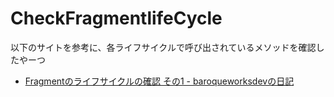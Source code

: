 # CheckFragmentlifeCycle
以下のサイトを参考に、各ライフサイクルで呼び出されているメソッドを確認したやーつ
- [Fragmentのライフサイクルの確認 その1 - baroqueworksdevの日記](http://d.hatena.ne.jp/baroqueworksdev/20110719/1311096545)
